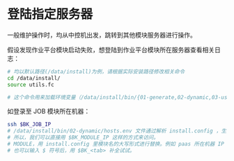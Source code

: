 # 登陆指定服务器

一般维护操作时，均从中控机出发，跳转到其他模块服务器进行操作。

假设发现作业平台模块启动失败，想登陆到作业平台模块所在服务器查看相关日志：

```bash
# 均以默认路径(/data/install)为例，请根据实际安装路径修改相关命令
cd /data/install/
source utils.fc

# 这个命令用来加载环境变量（/data/install/bin/{01-generate,02-dynamic,03-userdef,04-final}/*.env）加载一些通用函数。

```

如登录至 JOB 模块所在机器：

```bash
ssh $BK_JOB_IP
# /data/install/bin/02-dynamic/hosts.env 文件通过解析 install.config ，生成了模块对应的 IP。
# 所以，我们可以直接用 $BK_MODULE_IP 这样的方式来访问。
# MODULE，用 install.config 里模块名的大写形式进行替换。例如 paas 所在机器 IP 为 $BK_PAAS_IP ，配置平台所机器 IP 为 $BK_CMDB_IP ，依此类推。
# 也可以输入 $ 符号后，用 $BK_<tab> 补全试试。
```
